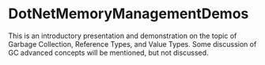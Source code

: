 # DotNetMemoryManagementDemos
This is an introductory presentation and demonstration on the topic of Garbage Collection, Reference Types, and Value Types.  Some discussion of GC advanced concepts will be mentioned, but not discussed.

